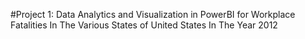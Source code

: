 #Project 1: Data Analytics and Visualization in PowerBI for Workplace Fatalities In The Various States of United States In The Year 2012
